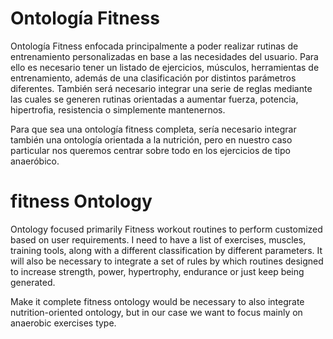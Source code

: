 Ontología Fitness
===============

Ontología Fitness enfocada principalmente a poder realizar rutinas de entrenamiento personalizadas en base a las necesidades del usuario.
Para ello es necesario tener un listado de ejercicios, músculos, herramientas de entrenamiento, además de una clasificación por distintos parámetros diferentes.
También será necesario integrar una serie de reglas mediante las cuales se generen rutinas orientadas a aumentar fuerza, potencia, hipertrofia, resistencia o simplemente mantenernos.

Para que sea una ontología fitness completa, sería necesario integrar también una ontología orientada a la nutrición, pero en nuestro caso particular nos queremos centrar sobre todo en los ejercicios de tipo anaeróbico.

fitness Ontology
===============

Ontology focused primarily Fitness workout routines to perform customized based on user requirements. 
I need to have a list of exercises, muscles, training tools, along with a different classification by different parameters. 
It will also be necessary to integrate a set of rules by which routines designed to increase strength, power, hypertrophy, endurance or just keep being generated. 

Make it complete fitness ontology would be necessary to also integrate nutrition-oriented ontology, but in our case we want to focus mainly on anaerobic exercises type.
